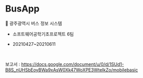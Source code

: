 # BusApp
🚌 광주광역시 버스 정보 시스템


- 소프트웨어공학기초프로젝트 6팀

- 20210427~20210611

<br>

보고서 : https://docs.google.com/document/u/0/d/1SUd1-B8S_nUHSbEoyBWa9xAsW0Xk47WoXPE3WteIkZo/mobilebasic
